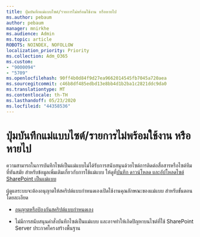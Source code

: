 ```yaml
---
title: ปุ่มบันทึกแม่แบบไซต์/รายการไม่พร้อมใช้งาน หรือหายไป
ms.author: pebaum
author: pebaum
manager: mnirkhe
ms.audience: Admin
ms.topic: article
ROBOTS: NOINDEX, NOFOLLOW
localization_priority: Priority
ms.collection: Adm_O365
ms.custom:
- "9000094"
- "5709"
ms.openlocfilehash: 90ff4b0d84f9d27ea9662014545fb7045a720aea
ms.sourcegitcommit: c46b8df485edbd13e8bb4d1b2ba1c2821ddc9da0
ms.translationtype: MT
ms.contentlocale: th-TH
ms.lasthandoff: 05/23/2020
ms.locfileid: "44358536"
---
```

# <a name="save-sitelist-template-button-not-available-or-missing"></a>ปุ่มบันทึกแม่แบบไซต์/รายการไม่พร้อมใช้งาน หรือหายไป

ความสามารถในการบันทึกไซต์เป็นแม่แบบไม่ได้รับการสนับสนุนด้วยไซต์การติดต่อสื่อสารหรือไซต์ทีมที่ทันสมัย สําหรับข้อมูลเพิ่มเติมเกี่ยวกับการใช้แม่แบบ ให้ดูที่[บันทึก ดาวน์โหลด และอัปโหลดไซต์ SharePoint เป็นแม่แบบ](https://docs.microsoft.com/sharepoint/dev/general-development/save-download-and-upload-a-sharepoint-site-as-a-template)

ผู้ดูแลระบบจะต้องอนุญาตให้สคริปต์แบบกําหนดเองเปิดใช้งานคุณลักษณะของแม่แบบ สําหรับขั้นตอนโดยละเอียด

- [อนุญาตหรือป้องกันสคริปต์แบบกําหนดเอง](https://docs.microsoft.com/sharepoint/allow-or-prevent-custom-script)

- ไม่มีการสนับสนุนคําสั่งบันทึกไซต์เป็นแม่แบบ และอาจทําให้เกิดปัญหาบนไซต์ที่ใช้ SharePoint Server ประกาศโครงสร้างพื้นฐาน


